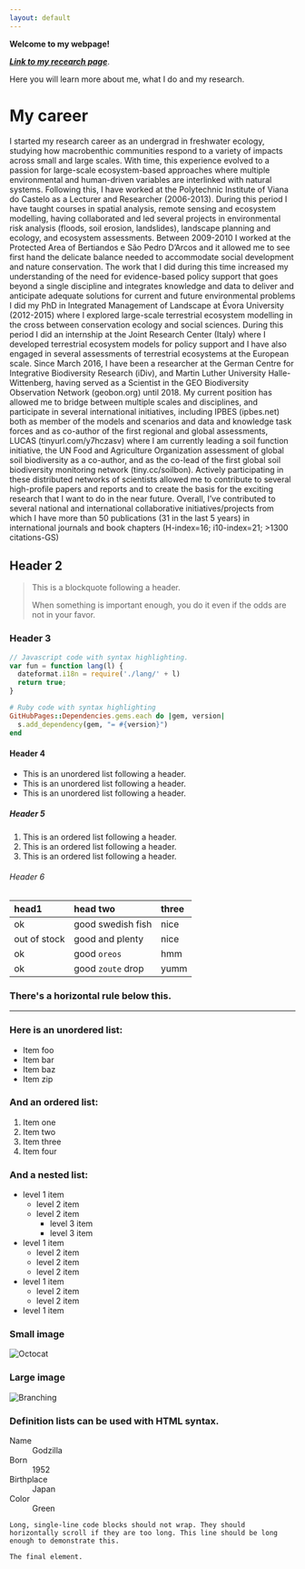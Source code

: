 ```yaml
---
layout: default
---
```


**Welcome to my webpage!**

[***Link to my recearch page***](./another-page.html).

Here you will learn more about me, what I do and my research.

# My career

I started my research career as an undergrad in freshwater ecology, studying how macrobenthic communities respond to a variety of impacts across small and large scales. With time, this experience evolved to a passion for large-scale ecosystem-based approaches where multiple environmental and human-driven variables are interlinked with natural systems. Following this, I have worked at the Polytechnic Institute of Viana do Castelo as a Lecturer and Researcher (2006-2013). During this period I have taught courses in spatial analysis, remote sensing and ecosystem modelling, having collaborated and led several projects in environmental risk analysis (floods, soil erosion, landslides), landscape planning and ecology, and ecosystem assessments. Between 2009-2010 I worked at the Protected Area of Bertiandos e São Pedro D’Arcos and it allowed me to see first hand the delicate balance needed to accommodate social development and nature conservation. The work that I did during this time increased my understanding of the need for evidence-based policy support that goes beyond a single discipline and integrates knowledge and data to deliver and anticipate adequate solutions for current and future environmental problems I did my PhD in Integrated Management of Landscape at Évora University (2012-2015) where I explored large-scale terrestrial ecosystem modelling in the cross between conservation ecology and social sciences. During this period I did an internship at the Joint Research Center (Italy) where I developed terrestrial ecosystem models for policy support and I have also engaged in several assessments of terrestrial ecosystems at the European scale. Since March 2016, I have been a researcher at the German Centre for Integrative Biodiversity Research (iDiv), and Martin Luther University Halle-Wittenberg, having served as a Scientist in the GEO Biodiversity Observation Network (geobon.org) until 2018. My current position has allowed me to bridge between multiple scales and disciplines, and participate in several international initiatives, including IPBES (ipbes.net) both as member of the models and scenarios and data and knowledge task forces and as co-author of the first regional and global assessments, LUCAS (tinyurl.com/y7hczasv) where I am currently leading a soil function initiative, the UN Food and Agriculture Organization assessment of global soil biodiversity as a co-author, and as the co-lead of the first global soil biodiversity monitoring network (tiny.cc/soilbon). Actively participating in these distributed networks of scientists allowed me to contribute to several high-profile papers and reports and to create the basis for the exciting research that I want to do in the near future. Overall, I’ve contributed to several national and international collaborative initiatives/projects from which I have more than 50 publications (31 in the last 5 years) in international journals and book chapters (H-index=16; i10-index=21; >1300 citations-GS) 

## Header 2

> This is a blockquote following a header.
>
> When something is important enough, you do it even if the odds are not in your favor.

### Header 3

```js
// Javascript code with syntax highlighting.
var fun = function lang(l) {
  dateformat.i18n = require('./lang/' + l)
  return true;
}
```

```ruby
# Ruby code with syntax highlighting
GitHubPages::Dependencies.gems.each do |gem, version|
  s.add_dependency(gem, "= #{version}")
end
```

#### Header 4

*   This is an unordered list following a header.
*   This is an unordered list following a header.
*   This is an unordered list following a header.

##### Header 5

1.  This is an ordered list following a header.
2.  This is an ordered list following a header.
3.  This is an ordered list following a header.

###### Header 6

| head1        | head two          | three |
|:-------------|:------------------|:------|
| ok           | good swedish fish | nice  |
| out of stock | good and plenty   | nice  |
| ok           | good `oreos`      | hmm   |
| ok           | good `zoute` drop | yumm  |

### There's a horizontal rule below this.

* * *

### Here is an unordered list:

*   Item foo
*   Item bar
*   Item baz
*   Item zip

### And an ordered list:

1.  Item one
1.  Item two
1.  Item three
1.  Item four

### And a nested list:

- level 1 item
  - level 2 item
  - level 2 item
    - level 3 item
    - level 3 item
- level 1 item
  - level 2 item
  - level 2 item
  - level 2 item
- level 1 item
  - level 2 item
  - level 2 item
- level 1 item

### Small image

![Octocat](https://github.githubassets.com/images/icons/emoji/octocat.png)

### Large image

![Branching](https://guides.github.com/activities/hello-world/branching.png)


### Definition lists can be used with HTML syntax.

<dl>
<dt>Name</dt>
<dd>Godzilla</dd>
<dt>Born</dt>
<dd>1952</dd>
<dt>Birthplace</dt>
<dd>Japan</dd>
<dt>Color</dt>
<dd>Green</dd>
</dl>

```
Long, single-line code blocks should not wrap. They should horizontally scroll if they are too long. This line should be long enough to demonstrate this.
```

```
The final element.
```
